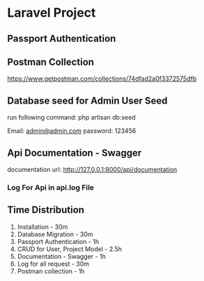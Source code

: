 # Laravel Project

## Passport Authentication
## Postman Collection
https://www.getpostman.com/collections/74dfad2a0f3372575dfb

## Database seed for Admin User Seed
run following command:
php artisan db:seed

 Email: admin@admin.com
 password: 123456

## Api Documentation - Swagger
documentation url:
http://127.0.0.1:8000/api/documentation

### Log For Api in api.log File

## Time Distribution

1. Installation - 30m
2. Database Migration - 30m
3. Passport Authentication - 1h
4. CRUD for User, Project Model - 2.5h
5. Documentation - Swagger - 1h
6. Log for all request - 30m
7. Postman collection - 1h